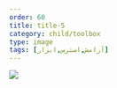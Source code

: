 ```yaml
---
order: 60
title: title-5
category: child/toolbox
type: image
tags: [آرامش,استرس,ابزار]
---
```


![](../../static/images/relaxing-box.webp)